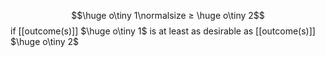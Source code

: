 $$\huge o\tiny 1\normalsize ≥ \huge o\tiny 2$$
if [[outcome(s)]] $\huge o\tiny 1$ is at least as desirable as [[outcome(s)]] $\huge o\tiny 2$